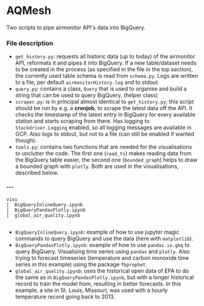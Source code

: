 # AQMesh

Two scripts to pipe airmonitor API's data into BigQuery. 

### File description
- `get_history.py`: requests all historic data (up to today) of the airmonitor API, reformats it and pipes it into BigQuery. If a new table/dataset needs to be created in the process (as specified in the file in the top section), the currently used table schema is read from `schema.py`. Logs are written to a file, per default `airmonitorHistory.log` and to stdout. 
- `query.py`: contains a class, `Query` that is used to organise and build a string that can be used to query BigQuery. (helper class)
- `scraper.py`: is in principal almost identical to `get_history.py`; this script should be run by e.g. a __cronjob__, to scrape the latest data off the API. It checks the timestamp of the latest entry in BigQuery for every available station and starts scraping from there. Has logging to `Stackdriver.Logging` enabled, so all logging messages are available in GCP. Also logs to stdout, but not to a file (can still be enabled if wanted though).
- `tools.py`: contains two functions that are needed for the visualisations to unclutter the code. The first one (`read_ts`) makes reading data from the BigQuery table easier, the second one (`bounded_graph`) helps to draw a bounded graph with `plotly`. Both are used in the visualisations, described below.

#### ---

```
visu 
|  BigQueryInlineQuery.ipynb
|  BigQueryPandasPlotly.ipynb
|  global_air_quality.ipynb
  
```
- `BigQueryInlineQuery.ipynb`: example of how to use jupyter magic commands to query BigQuery and use the data (here with `matplotlib`).
- `BigQueryPandasPlotly.ipynb`: example of how to use `pandas.io.gbq` to query BigQuery. Visualising time series using `pandas` and `plotly`. Also trying to forecast timeseries (temperature and carbon monoxide time series in this example) using the package `fbprophet`. 
- `global_air_quality.ipynb`: uses the historical open data of EPA to do the same as in `BigQueryPandasPlotly.ipynb`, but with a longer historical record to train the model from, resulting in  better forecasts. In this example, a site in St. Louis, Missouri, was used with a hourly temperature record going back to 2013. 